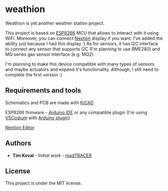 # weathion

Weathion is yet another weather station project.

This project is based on [ESP8266](https://www.espressif.com/en/products/socs/esp8266/overview) MCU that allows to interact with it using WiFi. Moreover, you can connect [Nextion](https://nextion.tech/) display if you want. I've added the ability just because I had this display :) As for sensors, it has I2C interface to connect any sensor that supports I2C (I'm planning to use BME280) and MQ series gas sensor interface (e.g. MQ2). 

I'm planning to make this device compatible with many types of sensors and maybe actuators and expand it's functionality. Although, I still need to complete the first version :)

## Requirements and tools

Schematics and PCB are made with [KiCAD](https://kicad-pcb.org/)

ESP8266 firmware - [Arduino IDE](https://www.arduino.cc/en/main/software) or any compatible plugin (I'm using [VSCodium](https://vscodium.com/) with [Arduino plugin](https://marketplace.visualstudio.com/items?itemName=vsciot-vscode.vscode-arduino))

[Nextion Editor](https://nextion.tech/nextion-editor/)

## Authors 

- **Tim Koval** \- *Initial work* - [madTRACER](https://github.com/madTRACER)

## License

This project is under the MIT license.